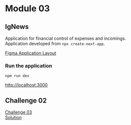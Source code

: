 # Module 03
## IgNews

Application for financial control of expenses and incomings.\
Application developed from ```npx create-next-app```.

[Figma Application Layout](https://www.figma.com/file/0xmu9mj2TJYoIOubBFWsk5/dtmoney-Ignite-(Copy)?node-id=0%3A1 "Figma Application Layout")

### Run the application
```
npm run dev
```

[http://localhost:3000](http://localhost:3000 "localhost")


## Challenge 02

[Challenge 03](https://www.notion.so/Desafio-02-Componentizando-a-aplica-o-b9f0f025c95b437699d0c3115f55b0f1 "Challenge 03")\
[Solution](https://github.com/EDusik/ignite-react-challenge-02 "Solution")